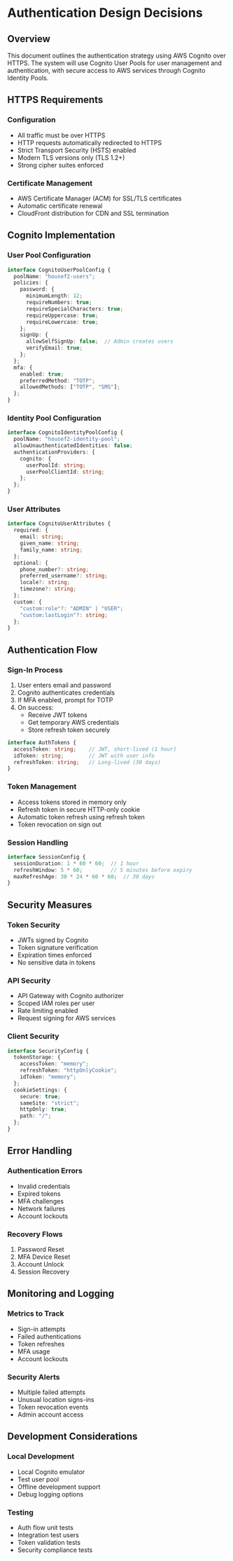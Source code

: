 # Authentication Design Decisions

## Overview
This document outlines the authentication strategy using AWS Cognito over HTTPS. The system will use Cognito User Pools for user management and authentication, with secure access to AWS services through Cognito Identity Pools.

## HTTPS Requirements

### Configuration
- All traffic must be over HTTPS
- HTTP requests automatically redirected to HTTPS
- Strict Transport Security (HSTS) enabled
- Modern TLS versions only (TLS 1.2+)
- Strong cipher suites enforced

### Certificate Management
- AWS Certificate Manager (ACM) for SSL/TLS certificates
- Automatic certificate renewal
- CloudFront distribution for CDN and SSL termination

## Cognito Implementation

### User Pool Configuration
```typescript
interface CognitoUserPoolConfig {
  poolName: "housef2-users";
  policies: {
    password: {
      minimumLength: 12;
      requireNumbers: true;
      requireSpecialCharacters: true;
      requireUppercase: true;
      requireLowercase: true;
    };
    signUp: {
      allowSelfSignUp: false;  // Admin creates users
      verifyEmail: true;
    };
  };
  mfa: {
    enabled: true;
    preferredMethod: "TOTP";
    allowedMethods: ["TOTP", "SMS"];
  };
}
```

### Identity Pool Configuration
```typescript
interface CognitoIdentityPoolConfig {
  poolName: "housef2-identity-pool";
  allowUnauthenticatedIdentities: false;
  authenticationProviders: {
    cognito: {
      userPoolId: string;
      userPoolClientId: string;
    };
  };
}
```

### User Attributes
```typescript
interface CognitoUserAttributes {
  required: {
    email: string;
    given_name: string;
    family_name: string;
  };
  optional: {
    phone_number?: string;
    preferred_username?: string;
    locale?: string;
    timezone?: string;
  };
  custom: {
    "custom:role"?: "ADMIN" | "USER";
    "custom:lastLogin"?: string;
  };
}
```

## Authentication Flow

### Sign-In Process
1. User enters email and password
2. Cognito authenticates credentials
3. If MFA enabled, prompt for TOTP
4. On success:
   - Receive JWT tokens
   - Get temporary AWS credentials
   - Store refresh token securely

```typescript
interface AuthTokens {
  accessToken: string;    // JWT, short-lived (1 hour)
  idToken: string;        // JWT with user info
  refreshToken: string;   // Long-lived (30 days)
}
```

### Token Management
- Access tokens stored in memory only
- Refresh token in secure HTTP-only cookie
- Automatic token refresh using refresh token
- Token revocation on sign out

### Session Handling
```typescript
interface SessionConfig {
  sessionDuration: 1 * 60 * 60;  // 1 hour
  refreshWindow: 5 * 60;         // 5 minutes before expiry
  maxRefreshAge: 30 * 24 * 60 * 60;  // 30 days
}
```

## Security Measures

### Token Security
- JWTs signed by Cognito
- Token signature verification
- Expiration times enforced
- No sensitive data in tokens

### API Security
- API Gateway with Cognito authorizer
- Scoped IAM roles per user
- Rate limiting enabled
- Request signing for AWS services

### Client Security
```typescript
interface SecurityConfig {
  tokenStorage: {
    accessToken: "memory";
    refreshToken: "httpOnlyCookie";
    idToken: "memory";
  };
  cookieSettings: {
    secure: true;
    sameSite: "strict";
    httpOnly: true;
    path: "/";
  };
}
```

## Error Handling

### Authentication Errors
- Invalid credentials
- Expired tokens
- MFA challenges
- Network failures
- Account lockouts

### Recovery Flows
1. Password Reset
2. MFA Device Reset
3. Account Unlock
4. Session Recovery

## Monitoring and Logging

### Metrics to Track
- Sign-in attempts
- Failed authentications
- Token refreshes
- MFA usage
- Account lockouts

### Security Alerts
- Multiple failed attempts
- Unusual location signs-ins
- Token revocation events
- Admin account access

## Development Considerations

### Local Development
- Local Cognito emulator
- Test user pool
- Offline development support
- Debug logging options

### Testing
- Auth flow unit tests
- Integration test users
- Token validation tests
- Security compliance tests 